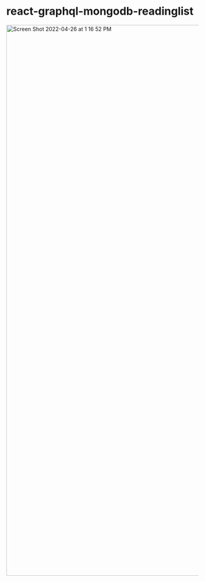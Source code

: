 # react-graphql-mongodb-readinglist
<img width="1440" alt="Screen Shot 2022-04-26 at 1 16 52 PM" src="https://user-images.githubusercontent.com/70070115/165384856-68b22efb-2c31-4e5e-b605-46b34dac0b70.png">
